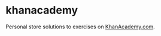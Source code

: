 # khanacademy

Personal store solutions to exercises on [KhanAcademy.com](http://www.khanacademy.com).